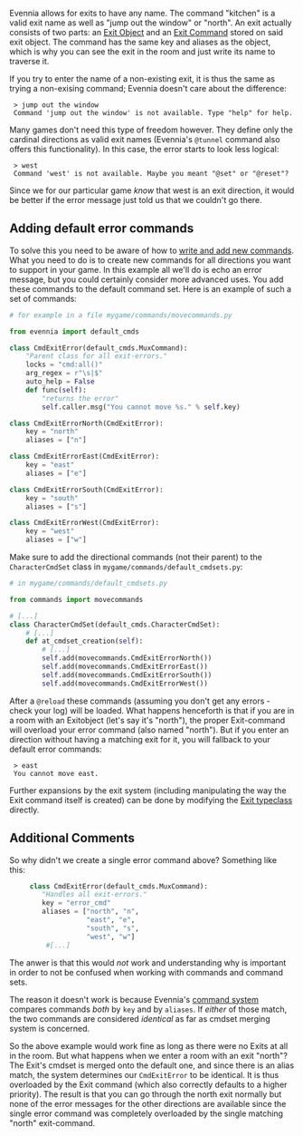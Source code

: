 
Evennia allows for exits to have any name. The command "kitchen" is a valid exit name as well as "jump out the window" or "north". An exit actually consists of two parts: an [Exit Object](Objects.md) and an [Exit Command](Commands.md) stored on said exit object. The command has the same key and aliases as the object, which is why you can see the exit in the room and just write its name to traverse it.

If you try to enter the name of a non-existing exit, it is thus the same as trying a non-exising command; Evennia doesn't care about the difference: 

     > jump out the window
     Command 'jump out the window' is not available. Type "help" for help.

Many games don't need this type of freedom however. They define only the cardinal directions as valid exit names (Evennia's `@tunnel` command also offers this functionality). In this case, the error starts to look less logical: 

     > west
     Command 'west' is not available. Maybe you meant "@set" or "@reset"?

Since we for our particular game *know* that west is an exit direction, it would be better if the error message just told us that we couldn't go there. 

## Adding default error commands

To solve this you need to be aware of how to [write and add new commands](Adding-Command-Tutorial). What you need to do is to create new commands for all directions you want to support in your game. In this example all we'll do is echo an error message, but you could certainly consider more advanced uses. You add these commands to the default command set. Here is an example of such a set of commands: 

```python
# for example in a file mygame/commands/movecommands.py

from evennia import default_cmds

class CmdExitError(default_cmds.MuxCommand):
    "Parent class for all exit-errors."        
    locks = "cmd:all()"
    arg_regex = r"\s|$"
    auto_help = False
    def func(self):
        "returns the error"
        self.caller.msg("You cannot move %s." % self.key)   

class CmdExitErrorNorth(CmdExitError):
    key = "north"
    aliases = ["n"]

class CmdExitErrorEast(CmdExitError):
    key = "east"
    aliases = ["e"]

class CmdExitErrorSouth(CmdExitError):
    key = "south"
    aliases = ["s"]

class CmdExitErrorWest(CmdExitError):
    key = "west"
    aliases = ["w"]
```

Make sure to add the directional commands (not their parent) to the `CharacterCmdSet` class in `mygame/commands/default_cmdsets.py`:

```python
# in mygame/commands/default_cmdsets.py

from commands import movecommands

# [...]
class CharacterCmdSet(default_cmds.CharacterCmdSet):
    # [...]
    def at_cmdset_creation(self):
        # [...]
        self.add(movecommands.CmdExitErrorNorth())
        self.add(movecommands.CmdExitErrorEast()) 
        self.add(movecommands.CmdExitErrorSouth())
        self.add(movecommands.CmdExitErrorWest())
```

After a `@reload` these commands (assuming you don't get any errors - check your log) will be loaded. What happens henceforth is that if you are in a room with an Exitobject (let's say it's "north"), the proper Exit-command will overload your error command (also named "north"). But if you enter an direction without having a matching exit for it, you will fallback to your default error commands: 

     > east
     You cannot move east.

Further expansions by the exit system (including manipulating the way the Exit command itself is created) can be done by modifying the [Exit typeclass](Typeclasses.md) directly.

## Additional Comments

So why didn't we create a single error command above? Something like this: 

```python
     class CmdExitError(default_cmds.MuxCommand):
        "Handles all exit-errors."
        key = "error_cmd"
        aliases = ["north", "n", 
                   "east", "e",
                   "south", "s",
                   "west", "w"]
         #[...]
```
The anwer is that this would *not* work and understanding why is important in order to not be confused when working with commands and command sets. 

The reason it doesn't work is because Evennia's [command system](Commands.md) compares commands *both* by `key` and by `aliases`.  If *either* of those match, the two commands are considered *identical* as far as cmdset merging system is concerned.

So the above example would work fine as long as there were no Exits at all in the room. But what happens when we enter a room with an exit "north"? The Exit's cmdset is merged onto the default one, and since there is an alias match, the system determines our `CmdExitError` to be identical. It is thus overloaded by the Exit command (which also correctly defaults to a higher priority). The result is that you can go through the north exit normally but none of the error messages for the other directions are available since the single error command was completely overloaded by the single matching "north" exit-command. 
